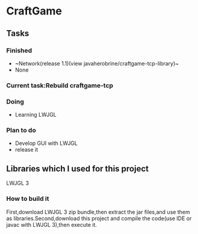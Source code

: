 # CraftGame
## Tasks
### Finished
- ~Network(release 1.1)(view javaherobrine/craftgame-tcp-library)~
- None
### Current task:Rebuild craftgame-tcp
### Doing
- Learning LWJGL

### Plan to do
- Develop GUI with LWJGL
- release it

## Libraries which I used for this project
LWJGL 3
### How to build it
First,download LWJGL 3 zip bundle,then extract the jar files,and use them as libraries.Second,download this project and compile the code(use IDE or javac with LWJGL 3),then execute it.
